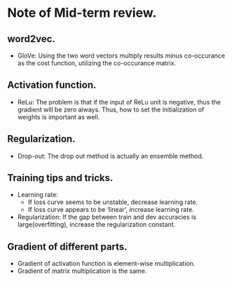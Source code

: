 # Note of Mid-term review.

## word2vec.
- GloVe: Using the two word vectors multiply results minus co-occurance as the cost function, utilizing the co-occurance matrix.

## Activation function.
- ReLu: The problem is that if the input of ReLu unit is negative, thus the gradient will be zero always. Thus, how to set the initialization of weights is important as well.

## Regularization.
- Drop-out: The drop out method is actually an ensemble method.

## Training tips and tricks.
- Learning rate:
	- If loss curve seems to be unstable, decrease learning rate.
	- If loss curve appears to be ‘linear’, increase learning rate.
- Regularization: 
If the gap between train and dev accuracies is large(overfitting), increase the regularization constant.

## Gradient of different parts.
- Gradient of activation function is element-wise multiplication.
- Gradient of matrix multiplication is the same.

